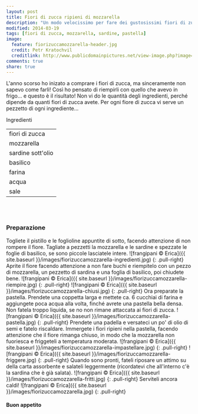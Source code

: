 ```yaml
---
layout: post
title: Fiori di zucca ripieni di mozzarella
description: "Un modo velocissimo per fare dei gustosissimi fiori di zucca"
modified: 2014-03-19
tags: [fiori di zucca, mozzarella, sardine, pastella]
image:
  feature: fiorizuccamozzarella-header.jpg
  credit: Petr Kratochvil
  creditlink: http://www.publicdomainpictures.net/view-image.php?image=24388&picture=zucchini-flower&large=1
comments: true
share: true
---
```


L'anno scorso ho inizato a comprare i fiori di zucca, ma sinceramente non sapevo come farli! Così ho pensato di riempirli con quello che avevo in frigo... e questo è il risultato! Non vi do le quantità degli ingredienti, perché dipende da quanti fiori di zucca avete. Per ogni fiore di zucca vi serve un pezzetto di ogni ingrediente...


<div class="ingredients">
  <div class="ingredients-title">Ingredienti</div>
  <table>
    <tbody>
      <tr>
        <td>fiori di zucca</td>
      </tr>
      <tr>
        <td>mozzarella</td>
      </tr>
      <tr>
        <td>sardine sott'olio</td>
      </tr>
      <tr>
        <td>basilico</td>
      </tr>
      <tr>
        <td>farina</td>
      </tr>
      <tr>
        <td>acqua</td>
      </tr>
      <tr>
        <td>sale</td>
      </tr>
    </tbody>
  </table>
  <br></br>
</div>


<h3>
  <font color="grey">
    <i class="icon-cogs"></i>
  </font> Preparazione
</h3>

Togliete il pistillo e le foglioline appuntite di sotto, facendo attenzione di non rompere il fiore. Tagliate a pezzetti la mozzarella e le sardine e spezzate le foglie di basilico, se sono piccole lasciatele intere.
![frangipani © Erica]({{ site.baseurl }}/images/fiorizuccamozzarella-ingredienti.jpg)
{: .pull-right}
Aprite il fiore facendo attenzione a non fare buchi e riempitelo con un pezzo di mozzarella, un pezzetto di sardina e una foglia di basilico, poi chiudete bene.
![frangipani © Erica]({{ site.baseurl }}/images/fiorizuccamozzarella-riempire.jpg)
{: .pull-right}
![frangipani © Erica]({{ site.baseurl }}/images/fiorizuccamozzarella-chiusi.jpg)
{: .pull-right}
Ora preparate la pastella. Prendete una coppetta larga e mettete ca. 6 cucchiai di farina e aggiungete poca acqua alla volta, finché avrete una pastella bella densa. Non fatela troppo liquida, se no non rimane attaccata ai fiori di zucca.
![frangipani © Erica]({{ site.baseurl }}/images/fiorizuccamozzarella-pastella.jpg)
{: .pull-right}
Prendete una padella e versateci un po' di olio di semi e fatelo riscaldare. Immergete i fiori ripieni nella pastella, facendo attenzione che il fiore rimanga chiuso, in modo che la mozzarella non fuoriesca e friggeteli a temperatura moderata.
![frangipani © Erica]({{ site.baseurl }}/images/fiorizuccamozzarella-impastellare.jpg)
{: .pull-right}
![frangipani © Erica]({{ site.baseurl }}/images/fiorizuccamozzarella-friggere.jpg)
{: .pull-right}
Quando sono pronti, fateli riposare un attimo su della carta assorbente e salateli leggermente (ricordatevi che all'interno c'è la sardina che è già salata).
![frangipani © Erica]({{ site.baseurl }}/images/fiorizuccamozzarella-fritti.jpg)
{: .pull-right}
Serviteli ancora caldi!
![frangipani © Erica]({{ site.baseurl }}/images/fiorizuccamozzarella.jpg)
{: .pull-right}

<h4>Buon appetito
  <font color="red">
    <i class="icon-smile"></i>
  </font>
</h4>
